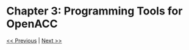 # Chapter 3: Programming Tools for OpenACC

[<< Previous](../Chapter_02/readme.md)
|
[Next >>](../Chapter_04/readme.md)
